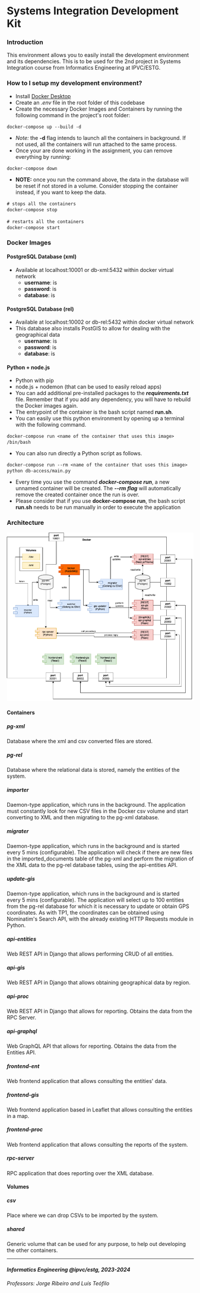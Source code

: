 # Systems Integration Development Kit #

### Introduction ###

This environment allows you to easily install the development environment and its dependencies.
This is to be used for the 2nd project in Systems Integration course from Informatics Engineering at IPVC/ESTG.

### How to I setup my development environment? ###

* Install [Docker Desktop](https://www.docker.com/products/docker-desktop/)
* Create an _.env_ file in the root folder of this codebase
* Create the necessary Docker Images and Containers by running the following command in the project's root folder:
```
docker-compose up --build -d
```
* *Note:* the **-d** flag intends to launch all the containers in background. If not used, all the containers will run attached to the same process.
* Once your are done working in the assignment, you can remove everything by running:
```
docker-compose down
```
* **NOTE:** once you run the command above, the data in the database will be reset if not stored in a volume. Consider stopping the container instead, if you want to keep the data.
```
# stops all the containers
docker-compose stop

# restarts all the containers 
docker-compose start
```

### Docker Images ###

#### PostgreSQL Database (xml) ####

* Available at localhost:10001 or db-xml:5432 within docker virtual network
  * **username**: is
  * **password**: is
  * **database**: is

#### PostgreSQL Database (rel) ####

* Available at localhost:10002 or db-rel:5432 within docker virtual network
* This database also installs PostGIS to allow for dealing with the geographical data
  * **username**: is
  * **password**: is
  * **database**: is

#### Python + node.js ####

* Python with pip
* node.js + nodemon (that can be used to easily reload apps)
* You can add additional pre-installed packages to the **_requirements.txt_** file. Remember that if you add any dependency, you will have to rebuild the Docker images again.
* The entrypoint of the container is the bash script named **run.sh**.
* You can easily use this python environment by opening up a terminal with the following command.
```
docker-compose run <name of the container that uses this image> /bin/bash
```
* You can also run directly a Python script as follows. 
```
docker-compose run --rm <name of the container that uses this image> python db-access/main.py
```
* Every time you use the command **_docker-compose run_**, a new unnamed container will be created. The **_--rm flag_** will automatically remove the created container once the run is over.
* Please consider that if you use **docker-compose run**, the bash script **run.sh** needs to be run manually in order to execute the application

### Architecture ###

![alt text](architecture.png)

#### Containers ####

##### *pg-xml* #####
Database where the xml and csv converted files are stored.

##### *pg-rel* #####
Database where the relational data is stored, namely the entities of the system.

##### *importer* #####
Daemon-type application, which runs in the background. The application must constantly look for new CSV files in the Docker csv volume and start converting to XML and then migrating to the pg-xml database.

##### *migrater* #####
Daemon-type application, which runs in the background and is started every 5 mins (configurable). The application will check if there are new files in the imported_documents table of the pg-xml and perform the migration of the XML data to the pg-rel database tables, using the api-entities API.

##### *update-gis* #####
Daemon-type application, which runs in the background and is started every 5 mins (configurable). The application will select up to 100 entities from the pg-rel database for which it is necessary to update or obtain GPS coordinates. As with TP1, the coordinates can be obtained using Nominatim's Search API, with the already existing HTTP Requests module in Python.

##### *api-entities* #####
Web REST API in Django that allows performing CRUD of all entities. 

##### *api-gis* #####
Web REST API in Django that allows obtaining geographical data by region.

##### *api-proc* #####
Web REST API in Django that allows for reporting. Obtains the data from the RPC Server. 

##### *api-graphql* #####
Web GraphQL API that allows for reporting. Obtains the data from the Entities API.

##### *frontend-ent* #####
Web frontend application that allows consulting the entities' data.

##### *frontend-gis* #####
Web frontend application based in Leaflet that allows consulting the entities in a map.

##### *frontend-proc* #####
Web frontend application that allows consulting the reports of the system.

##### *rpc-server* #####
RPC application that does reporting over the XML database. 

#### Volumes ####

##### *csv* #####
Place where we can drop CSVs to be imported by the system.

##### *shared* #####
Generic volume that can be used for any purpose, to help out developing the other containers.

___
#### _Informatics Engineering @ipvc/estg, 2023-2024_ ####
###### _Professors: Jorge Ribeiro and Luís Teófilo_ ######